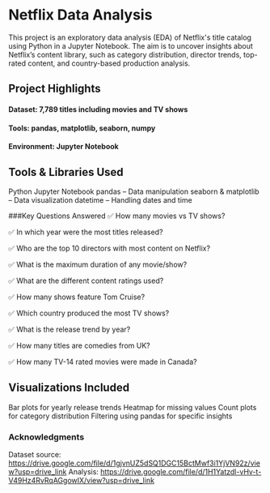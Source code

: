 # Netflix Data Analysis
This project is an exploratory data analysis (EDA) of Netflix's title catalog using Python in a Jupyter Notebook. The aim is to uncover insights about Netflix’s content library, such as category distribution, director trends, top-rated content, and country-based production analysis.

## Project Highlights
#### Dataset: 7,789 titles including movies and TV shows
#### Tools: pandas, matplotlib, seaborn, numpy
#### Environment: Jupyter Notebook

## Tools & Libraries Used
Python
Jupyter Notebook
pandas – Data manipulation
seaborn & matplotlib – Data visualization
datetime – Handling dates and time

###Key Questions Answered
✅ How many movies vs TV shows?

✅ In which year were the most titles released?

✅ Who are the top 10 directors with most content on Netflix?

✅ What is the maximum duration of any movie/show?

✅ What are the different content ratings used?

✅ How many shows feature Tom Cruise?

✅ Which country produced the most TV shows?

✅ What is the release trend by year?

✅ How many titles are comedies from UK?

✅ How many TV-14 rated movies were made in Canada?

## Visualizations Included
Bar plots for yearly release trends
Heatmap for missing values
Count plots for category distribution
Filtering using pandas for specific insights

### Acknowledgments
Dataset source: https://drive.google.com/file/d/1gjvnUZ5dSQ1DGC15BctMwf3i1YjVN92z/view?usp=drive_link
Analysis: https://drive.google.com/file/d/1H1Yatzdl-vHv-t-V49Hz4RvRqAGgowIX/view?usp=drive_link
